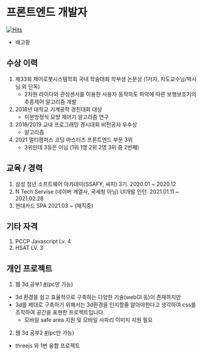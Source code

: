 # 프론트엔드 개발자
[![Hits](https://hits.seeyoufarm.com/api/count/incr/badge.svg?url=https%3A%2F%2Fgithub.com%2Fdororodoroddo&count_bg=%2379C83D&title_bg=%23555555&icon=&icon_color=%23E7E7E7&title=hits&edge_flat=false)](https://hits.seeyoufarm.com)
* 배고팡

## 수상 이력
1. 제33회 제어로봇시스템학회 국내 학술대회 학부생 논문상 (1저자, 지도교수님/박사님 외 단독)
    - 2차원 라이다와 관성센서를 이용한 사용자 동작의도 파악에 따른 보행보조기의 추종제어 알고리즘 개발
2. 2018년 대학교 기계공학 경진대회 대상
    - 미분방정식 모방 제어기 알고리즘 연구
3. 2018/2019 교내 프로그래밍 경시대회 비전공자 우수상
    - 알고리즘
4. 2021 멀티캠퍼스 코딩 마스터즈 프론트엔드 부문 3위
    -  3위인데 3등은 아님 (1위 1명 2위 2명 3위 중 2번째)

## 교육 / 경력
1. 삼성 청년 소프트웨어 아카데미(SSAFY, 싸피) 3기. 2020.01 ~ 2020.12
2. N Tech Servise (네이버 계열사, 국세청 아님) UI개발 인턴. 2021.01.11 ~ 2021.02.28
3. 현대카드 SPA 2021.03 ~   (재직중)

## 기타 자격
1. PCCP Javascript Lv. 4
2. HSAT LV. 3


## 개인 프로젝트
1. 웹 3d 공부1 [#](https://dororodoroddo.github.io/list)(pc만 가능)
* 3d 환경을 쉽고 효율적으로 구축하는 다양한 기술(webGl 등)이 존재하지만 
* 3d를 제대로 구축하기 위해서는 3d환경을 인지할줄 알아야한다고 생각하여 css를 조작하여 공간을 표현한 프로젝트입니다.
    * 모바일 safe area 지원 및 모바일 사파리 이미지 지원 필요
2. 웹 3d 공부2 [#](https://dororodoroddo.github.io/three.html)(pc만 가능)
* threejs 와 1번 융합 프로젝트
